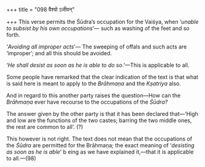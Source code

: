 +++
title = "098 वैश्यो ऽजीवन्"

+++
This verse permits the Śūdra’s occupation for the Vaiśya, when ‘*unable
to subsist by his own occupations*’— such as washing of the feet and so
forth.

‘*Avoiding all improper acts*’— The sweeping of offals and such acts are
‘improper’; and all this should be avoided.

‘*He shall desist as soon as he is able to do so*.’—This is applicable
to all.

Some people have remarked that the clear indication of the text is that
what is said here is meant to apply to the *Brāhmaṇa* and the *Kṣatriya*
also.

And in regard to this another party raises the question—How can the
*Brāhmaṇa* ever have recourse to the occupations of the *Śūdra?*

The answer given by the other party is that it has been declared
that—‘High and low are the functions of the two castes; barring the two
middle ones, the rest are common to all’. (?)

This however is not right. The text does not mean that the occupations
of the *Śūdra* are permitted for the Brāhmaṇa; the exact meaning of
‘*desisting as soon as he is able*’ b eing as we have explained it,—that
it is applicable to all.—(98)



